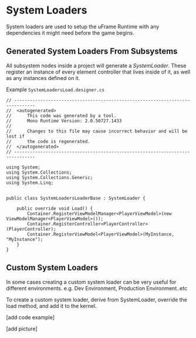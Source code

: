 # System Loaders

System loaders are used to setup the uFrame Runtime with any dependencies it might need before the game begins. 

## Generated System Loaders From Subsystems

All subsystem nodes inside a project will generate a _SystemLoader_. These register an instance of every element controller that lives inside of it, as well as any instances defined on it. 

Example `SystemLoadersLoad.designer.cs`

```
// ------------------------------------------------------------------------------
//  <autogenerated>
//      This code was generated by a tool.
//      Mono Runtime Version: 2.0.50727.1433
// 
//      Changes to this file may cause incorrect behavior and will be lost if 
//      the code is regenerated.
//  </autogenerated>
// ------------------------------------------------------------------------------

using System;
using System.Collections;
using System.Collections.Generic;
using System.Linq;


public class SystemLoadersLoaderBase : SystemLoader {
    
    public override void Load() {
        Container.RegisterViewModelManager<PlayerViewModel>(new ViewModelManager<PlayerViewModel>());
        Container.RegisterController<PlayerController>(PlayerController);
        Container.RegisterViewModel<PlayerViewModel>(MyInstance, "MyInstance");
    }
}
```

## Custom System Loaders

In some cases creating a custom system loader can be very useful for different environments. e.g. Dev Environment, Production Environment..etc

To create a custom system loader, derive from SystemLoader, override the load method, and add it to the kernel. 

[add code example]

[add picture]
